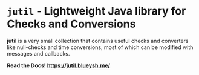 # `jutil` - Lightweight Java library for Checks and Conversions

**jutil** is a very small collection that contains useful checks and converters like null-checks and time conversions, most of which can be modified with messages and callbacks.

**Read the Docs! https://jutil.blueysh.me/**
